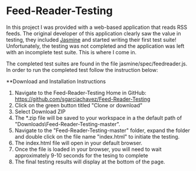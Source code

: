 # Feed-Reader-Testing

In this project I was provided with a web-based application that reads RSS feeds. 
The original developer of this application clearly saw the value in testing, they included 
[Jasmine](http://jasmine.github.io/) and started writing their first test suite! Unfortunately, 
the testing was not completed and the application was left with an incomplete test suite. 
This is where I come in.

The completed test suites are found in the file jasmine/spec/feedreader.js.  In order to run the completed test 
follow the instruction below: 

**Download and Installation Instructions

1. Navigate to the Feed-Reader-Testing Home in GitHub: https://github.com/sgarciachavez/Feed-Reader-Testing
2. Click on the green button titled "Clone or download"
3. Select Download ZIP
4. The *.zip file will be saved to your workspace in a the default path of "Downloads\Feed-Reader-Testing-master".
5. Navigate to the "Feed-Reader-Testing-master" folder, expand the folder and double click on the file name "index.html" 
to initiate the testing.
6. The index.html file will open in your default browser.
7. Once the file is loaded in your browser, you will need to wait approximately 9-10 seconds for the tesing to complete
8. The final testing results will display at the bottom of the page. 
